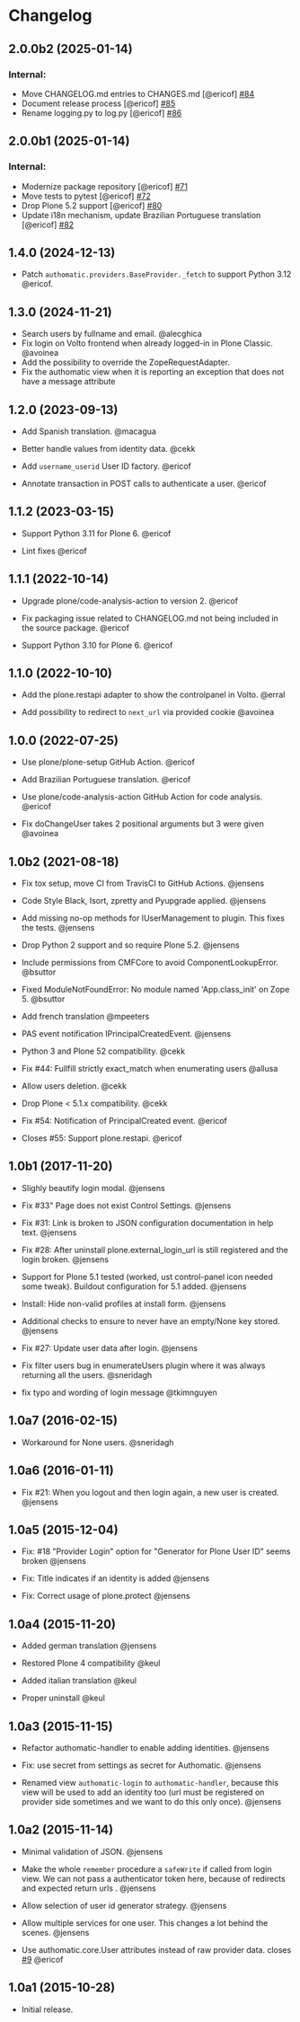 # Changelog
<!--
   You should *NOT* be adding new change log entries to this file.
   You should create a file in the news directory instead.
   For helpful instructions, please see:
   https://github.com/plone/plone.releaser/blob/master/ADD-A-NEWS-ITEM.rst
-->

<!-- towncrier release notes start -->

## 2.0.0b2 (2025-01-14)


### Internal:

- Move CHANGELOG.md entries to CHANGES.md [@ericof] [#84](https://github.com/collective/pas.plugins.authomatic/issues/84)
- Document release process [@ericof] [#85](https://github.com/collective/pas.plugins.authomatic/issues/85)
- Rename logging.py to log.py [@ericof] [#86](https://github.com/collective/pas.plugins.authomatic/issues/86)

## 2.0.0b1 (2025-01-14)


### Internal:

- Modernize package repository [@ericof] [#71](https://github.com/collective/pas.plugins.authomatic/issues/71)
- Move tests to pytest [@ericof] [#72](https://github.com/collective/pas.plugins.authomatic/issues/72)
- Drop Plone 5.2 support [@ericof] [#80](https://github.com/collective/pas.plugins.authomatic/issues/80)
- Update i18n mechanism, update Brazilian Portuguese translation [@ericof] [#82](https://github.com/collective/pas.plugins.authomatic/issues/82)


## 1.4.0 (2024-12-13)


- Patch `authomatic.providers.BaseProvider._fetch` to support Python 3.12 @ericof.


## 1.3.0 (2024-11-21)

- Search users by fullname and email. @alecghica
- Fix login on Volto frontend when already logged-in in Plone Classic. @avoinea
- Add the possibility to override the ZopeRequestAdapter.
- Fix the authomatic view when it is reporting an exception that does not have a message attribute


## 1.2.0 (2023-09-13)

- Add Spanish translation. @macagua

- Better handle values from identity data. @cekk

- Add `username_userid` User ID factory. @ericof

- Annotate transaction in POST calls to authenticate a user. @ericof


## 1.1.2 (2023-03-15)

- Support Python 3.11 for Plone 6. @ericof

- Lint fixes @ericof


## 1.1.1 (2022-10-14)

- Upgrade plone/code-analysis-action to version 2. @ericof

- Fix packaging issue related to CHANGELOG.md not being included in the source package. @ericof

- Support Python 3.10 for Plone 6. @ericof


## 1.1.0 (2022-10-10)

- Add the plone.restapi adapter to show the controlpanel in Volto. @erral

- Add possibility to redirect to `next_url` via provided cookie @avoinea


## 1.0.0 (2022-07-25)

- Use plone/plone-setup GitHub Action. @ericof

- Add Brazilian Portuguese translation. @ericof

- Use plone/code-analysis-action GitHub Action for code analysis. @ericof

- Fix doChangeUser takes 2 positional arguments but 3 were given @avoinea

## 1.0b2 (2021-08-18)

- Fix tox setup, move CI from TravisCI to GitHub Actions. @jensens

- Code Style Black, Isort, zpretty and Pyupgrade applied. @jensens

- Add missing no-op methods for IUserManagement to plugin.
  This fixes the tests. @jensens

- Drop Python 2 support and so require Plone 5.2. @jensens

- Include permissions from CMFCore to avoid ComponentLookupError. @bsuttor

- Fixed ModuleNotFoundError: No module named 'App.class_init' on Zope 5. @bsuttor

- Add french translation @mpeeters

- PAS event notification IPrincipalCreatedEvent. @jensens

- Python 3 and Plone 52 compatibility. @cekk

- Fix #44: Fullfill strictly exact_match when enumerating users @allusa

- Allow users deletion. @cekk

- Drop Plone < 5.1.x compatibility. @cekk

- Fix #54: Notification of PrincipalCreated event. @ericof

- Closes #55: Support plone.restapi. @ericof

## 1.0b1 (2017-11-20)

- Slighly beautify login modal. @jensens

- Fix #33" Page does not exist Control Settings. @jensens

- Fix #31: Link is broken to JSON configuration documentation in help text. @jensens

- Fix #28: After uninstall plone.external_login_url is still registered and the login broken. @jensens

- Support for Plone 5.1 tested (worked, ust control-panel icon needed some tweak).
  Buildout configuration for 5.1 added. @jensens

- Install: Hide non-valid profiles at install form. @jensens

- Additional checks to ensure to never have an empty/None key stored. @jensens

- Fix #27: Update user data after login. @jensens

- Fix filter users bug in enumerateUsers plugin where it was always returning
  all the users. @sneridagh

- fix typo and wording of login message @tkimnguyen


## 1.0a7 (2016-02-15)

- Workaround for None users. @sneridagh


## 1.0a6 (2016-01-11)

- Fix #21: When you logout and then login again, a new user is created. @jensens


## 1.0a5 (2015-12-04)

- Fix: #18 "Provider Login" option for "Generator for Plone User ID" seems
  broken @jensens

- Fix: Title indicates if an identity is added @jensens

- Fix: Correct usage of plone.protect @jensens


## 1.0a4 (2015-11-20)

- Added german translation @jensens

- Restored Plone 4 compatibility @keul

- Added italian translation @keul

- Proper uninstall @keul

## 1.0a3 (2015-11-15)

- Refactor authomatic-handler to enable adding identities. @jensens

- Fix: use secret from settings as secret for Authomatic. @jensens

- Renamed view ``authomatic-login`` to ``authomatic-handler``, because this
  view will be used to add an identity too (url must be registered on provider
  side sometimes and we want to do this only once). @jensens


## 1.0a2 (2015-11-14)

- Minimal validation of JSON. @jensens

- Make the whole ``remember`` procedure a ``safeWrite`` if called from login
  view. We can not pass a authenticator token here, because of redirects and
  expected return urls . @jensens

- Allow selection of user id generator strategy. @jensens

- Allow multiple services for one user. This changes a lot behind the scenes. @jensens

- Use authomatic.core.User attributes instead of raw provider data. closes [#9](https://github.com/collective/pas.plugins.authomatic/issues/9) @ericof


## 1.0a1 (2015-10-28)

- Initial release.
